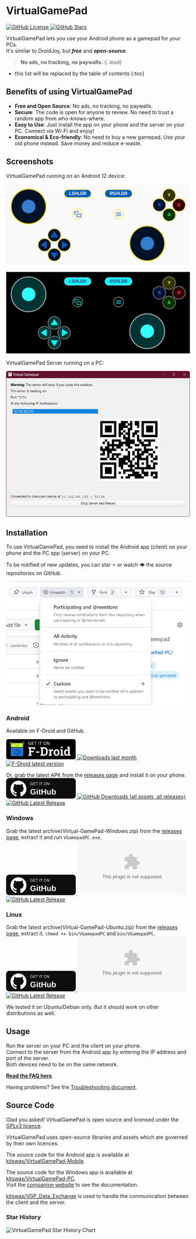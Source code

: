 # VirtualGamePad

[![GitHub License](https://img.shields.io/github/license/kitswas/VirtualGamePad)
![GitHub Stars](https://img.shields.io/github/stars/kitswas/VirtualGamePad?style=social)](https://github.com/kitswas/VirtualGamePad/)

VirtualGamePad lets you use your Android phone as a gamepad for your PCs.  
It's similar to DroidJoy, but ***free*** and ***open-source***.

> **No ads, no tracking, no paywalls.**
{:.lead}

- this list will be replaced by the table of contents
{:toc}

## Benefits of using VirtualGamePad

- **Free and Open Source**: No ads, no tracking, no paywalls.
- **Secure**: The code is open for anyone to review. No need to trust a random app from who-knows-where.
- **Easy to Use**: Just install the app on your phone and the server on your PC. Connect via Wi-Fi and enjoy!
- **Economical & Eco-friendly**: No need to buy a new gamepad. Use your old phone instead. Save money and reduce e-waste.

## Screenshots

VirtualGamePad running on an Android 12 device:

![VirtualGamePad](assets/VGP.svg)

![VirtualGamePad Dark](assets/VGP_night.svg)

VirtualGamePad Server running on a PC:

![VirtualGamePad Server](assets/VGP_Server.png)

## Installation

To use VirtualGamePad, you need to install the Android app (client) on your phone and the PC app (server) on your PC.

To be notified of new updates, you can star ⭐ or watch 👁️ the source repositories on GitHub.

![GitHub Star and Watch](assets/GitHub_Star_Watch.png)

### Android

Available on F-Droid and GitHub.

[<img src="./assets/badge_F_Droid_download.svg" alt="Get it on F-Droid" style="height:4em;"> ![Downloads last month](https://img.shields.io/badge/dynamic/json?url=https%3A%2F%2Fgithub.com%2Fkitswas%2Ffdroid-metrics-dashboard%2Fraw%2Frefs%2Fheads%2Fmain%2Fprocessed%2Fmonthly%2Fio.github.kitswas.virtualgamepadmobile.json&query=%24.total_downloads&logo=fdroid&label=Downloads%20last%20month)
![F-Droid latest version](https://img.shields.io/f-droid/v/io.github.kitswas.virtualgamepadmobile?logo=f-droid)](https://f-droid.org/packages/io.github.kitswas.virtualgamepadmobile/)

Or, grab the latest APK from the [releases page](https://github.com/kitswas/VirtualGamePad-Mobile/releases) and install it on your phone.  
[<img src="./assets/badge_Github_download.svg" alt="Get it on GitHub" style="height:4em;"> ![GitHub Downloads (all assets, all releases)](https://img.shields.io/github/downloads/kitswas/VirtualGamePad-Mobile/total)
![GitHub Latest Release](https://img.shields.io/github/v/release/kitswas/VirtualGamePad-Mobile?logo=github)](https://github.com/kitswas/VirtualGamePad-Mobile/releases/latest)

### Windows

Grab the latest archive(Virtual-GamePad-Windows.zip) from the [releases page](https://github.com/kitswas/VirtualGamePad-PC/releases), extract it and run `VGamepadPC.exe`.  
[<img src="./assets/badge_Github_download.svg" alt="Get it on GitHub" style="height:4em;"> ![GitHub Downloads (specific asset, all releases)](https://img.shields.io/github/downloads/kitswas/VirtualGamePad-PC/Virtual-GamePad-Windows.zip)
![GitHub Latest Release](https://img.shields.io/github/v/release/kitswas/VirtualGamePad-PC?logo=github)](https://github.com/kitswas/VirtualGamePad-PC/releases/latest)

### Linux

Grab the latest archive(Virtual-GamePad-Ubuntu.zip) from the [releases page](https://github.com/kitswas/VirtualGamePad-PC/releases), extract it, `chmod +x bin/VGamepadPC` and `bin/VGamepadPC`.  
[<img src="./assets/badge_Github_download.svg" alt="Get it on GitHub" style="height:4em;"> ![GitHub Downloads (specific asset, all releases)](https://img.shields.io/github/downloads/kitswas/VirtualGamePad-PC/Virtual-GamePad-Ubuntu.zip)
![GitHub Latest Release](https://img.shields.io/github/v/release/kitswas/VirtualGamePad-PC?logo=github)](https://github.com/kitswas/VirtualGamePad-PC/releases/latest)

We tested it on Ubuntu/Debian only. But it should work on other distributions as well.

## Usage

Run the server on your PC and the client on your phone.  
Connect to the server from the Android app by entering the IP address and port of the server.  
Both devices need to be on the same network.

[**Read the FAQ here**](FAQ.md).

Having problems? See the [Troubleshooting document](Troubleshooting.md).

## Source Code

Glad you asked! VirtualGamePad is open source and licensed under the [GPLv3 licence](LICENCE.TXT).

VirtualGamePad uses open-source libraries and assets which are governed by their own licences.

The source code for the Android app is available at [kitswas/VirtualGamePad-Mobile](https://github.com/kitswas/VirtualGamePad-Mobile).

The source code for the Windows app is available at [kitswas/VirtualGamePad-PC](https://github.com/kitswas/VirtualGamePad-PC).  
Visit the [companion website](https://kitswas.github.io/VirtualGamePad-PC/) to see the documentation.

[kitswas/VGP_Data_Exchange](https://github.com/kitswas/VGP_Data_Exchange/) is used to handle the communication between the client and the server.

### Star History

<picture>
 <source media="(prefers-color-scheme: dark)" srcset="https://api.star-history.com/svg?repos=kitswas/VirtualGamePad,kitswas/VirtualGamePad-PC,kitswas/VirtualGamePad-Mobile&type=Date&theme=dark" />
 <source media="(prefers-color-scheme: light)" srcset="https://api.star-history.com/svg?repos=kitswas/VirtualGamePad,kitswas/VirtualGamePad-PC,kitswas/VirtualGamePad-Mobile&type=Date" />
 <img loading="lazy" alt="VirtualGamePad Star History Chart" src="https://api.star-history.com/svg?repos=kitswas/VirtualGamePad,kitswas/VirtualGamePad-PC,kitswas/VirtualGamePad-Mobile&type=Date" />
</picture>
